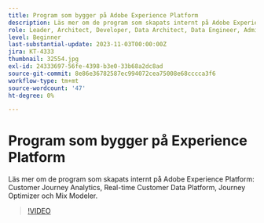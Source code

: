 ```yaml
---
title: Program som bygger på Adobe Experience Platform
description: Läs mer om de program som skapats internt på Adobe Experience Platform.
role: Leader, Architect, Developer, Data Architect, Data Engineer, Admin, User
level: Beginner
last-substantial-update: 2023-11-03T00:00:00Z
jira: KT-4333
thumbnail: 32554.jpg
exl-id: 24333697-56fe-4398-b3e0-33b68a2dc8ad
source-git-commit: 8e86e36782587ec994072cea75008e68cccca3f6
workflow-type: tm+mt
source-wordcount: '47'
ht-degree: 0%

---
```


# Program som bygger på Experience Platform

Läs mer om de program som skapats internt på Adobe Experience Platform: Customer Journey Analytics, Real-time Customer Data Platform, Journey Optimizer och Mix Modeler.

>[!VIDEO](https://video.tv.adobe.com/v/32554?learn=on)

